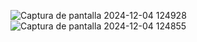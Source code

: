 ![Captura de pantalla 2024-12-04 124928](https://github.com/user-attachments/assets/da0e01e9-893d-4e60-ab25-d634530b0d05)
![Captura de pantalla 2024-12-04 124855](https://github.com/user-attachments/assets/4d1a385c-3aa6-4c2a-9b9c-71ec94704658)

